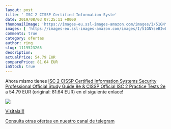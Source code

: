 ```yaml
---
layout: post
title: ' ISC 2 CISSP Certified Information Syste'
date: 2019/08/03 07:25:11 +0000
thumbnailImage: 'https://images-eu.ssl-images-amazon.com/images/I/51GNYseBIwL._SL200_.jpg'
images: [ 'https://images-eu.ssl-images-amazon.com/images/I/51GNYseBIwL._SL200_.jpg' ]
comments: true
category: ofertas
author: ring
slug: 1119523265
description:
actualPrice: 54.79 EUR
comparePrice: 81.64 EUR
inStock: true
---
```


Ahora mismo tienes [ ISC 2 CISSP Certified Information Systems Security Professional Official Study Guide  8e & CISSP Official  ISC 2 Practice Tests  2e](https://www.amazon.com/dp/1119523265/?tag=redken08-20) a 54.79 EUR (original: 81.64 EUR) en el siguiente enlace!

[![](https://images-eu.ssl-images-amazon.com/images/I/51GNYseBIwL._SL200_.jpg)](https://www.amazon.com/dp/1119523265/?tag=redken08-20)

[Visítala!!!](https://www.amazon.com/dp/1119523265/?tag=redken08-20)

[Consulta otras ofertas en nuestro canal de telegram](https://t.me/s/ofertas25)
